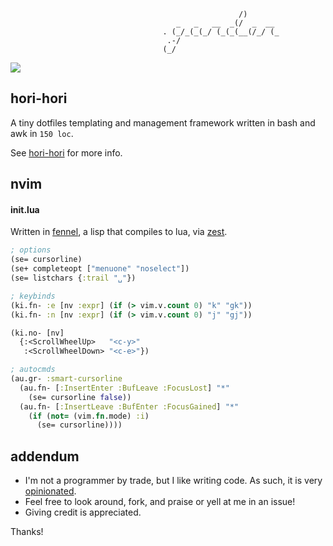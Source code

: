 ```
                                                   /)
                                     _   _   __  _(/  _  __
                                  . (_/_(_(_/ (_(_(__(/_/ (_
                                   .-/
                                  (_/
```

![](https://github.com/tsbohc/.garden/blob/master/usr/lush-to-shell-full.png)

## hori-hori

A tiny dotfiles templating and management framework written in bash and awk in `150 loc`.

See [hori-hori](https://github.com/tsbohc/hori-hori) for more info.

## nvim

#### init.lua
Written in [fennel](https://github.com/bakpakin/Fennel/), a lisp that compiles to lua, via [zest](https://github.com/tsbohc/zest.nvim).

```clojure
; options
(se= cursorline)
(se+ completeopt ["menuone" "noselect"])
(se= listchars {:trail "␣"})

; keybinds
(ki.fn- :e [nv :expr] (if (> vim.v.count 0) "k" "gk"))
(ki.fn- :n [nv :expr] (if (> vim.v.count 0) "j" "gj"))

(ki.no- [nv]
  {:<ScrollWheelUp>   "<c-y>"
   :<ScrollWheelDown> "<c-e>"})

; autocmds
(au.gr- :smart-cursorline
  (au.fn- [:InsertEnter :BufLeave :FocusLost] "*"
    (se= cursorline false))
  (au.fn- [:InsertLeave :BufEnter :FocusGained] "*"
    (if (not= (vim.fn.mode) :i)
      (se= cursorline))))
```

## addendum
- I'm not a programmer by trade, but I like writing code. As such, it is very [opinionated](https://i.redd.it/se5rfanqhqx11.jpg).
- Feel free to look around, fork, and praise or yell at me in an issue!
- Giving credit is appreciated.

Thanks!
